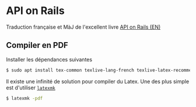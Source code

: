 # API on Rails

Traduction française  et MàJ de l'excellent livre [API on Rails (EN)](http://apionrails.icalialabs.com/book) 

## Compiler en PDF

Installer les dépendances suivantes

~~~bash
$ sudo apt install tex-common texlive-lang-french texlive-latex-recommended texlive-latex-extra texlive-publishers latexmk
~~~

Il existe une infinité de solution pour compiler du Latex. Une des plus simple est d'utiliser [`latexmk`](https://mg.readthedocs.io/latexmk.html)

~~~bash
$ latexmk -pdf
~~~

